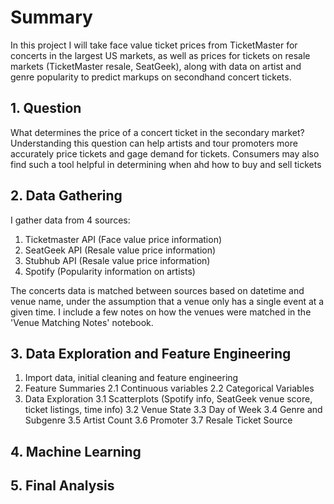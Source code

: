 # Summary
In this project I will take face value ticket prices from TicketMaster for concerts in the largest US markets, as well as prices for tickets on resale markets (TicketMaster resale, SeatGeek), along with data on artist and genre popularity to predict markups on secondhand concert tickets.

## 1. Question
What determines the price of a concert ticket in the secondary market? Understanding this question can help artists and tour promoters more accurately price tickets and gage demand for tickets.
Consumers may also find such a tool helpful in determining when ahd how to buy and sell tickets

## 2. Data Gathering
I gather data from 4 sources:
1. Ticketmaster API (Face value price information)
2. SeatGeek API (Resale value price information)
3. Stubhub API (Resale value price information)
4. Spotify (Popularity information on artists)

The concerts data is matched between sources based on datetime and venue name, under the assumption that a venue only has a single event at a given time. I include a few notes on how the venues were matched in the 'Venue Matching Notes' notebook.

## 3. Data Exploration and Feature Engineering
1. Import data, initial cleaning and feature engineering
2. Feature Summaries
    2.1 Continuous variables
    2.2 Categorical Variables
3. Data Exploration
    3.1 Scatterplots (Spotify info, SeatGeek venue score, ticket listings, time info)
    3.2 Venue State
    3.3 Day of Week
    3.4 Genre and Subgenre
    3.5 Artist Count
    3.6 Promoter
    3.7 Resale Ticket Source
## 4. Machine Learning
## 5. Final Analysis

